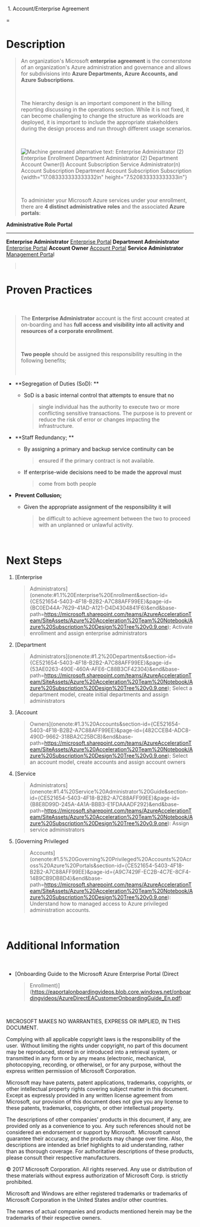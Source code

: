 
 1\. Account/Enterprise Agreement

=

Description
===========

> An organization's Microsoft **enterprise agreement** is the
> cornerstone of an organization\'s Azure administration and governance
> and allows for subdivisions into **Azure Departments, Azure Accounts,
> and Azure Subscriptions**.
>
>  
>
> The hierarchy design is an important component in the billing
> reporting discussing in the operations section. While it is not fixed,
> it can become challenging to change the structure as workloads are
> deployed, it is important to include the appropriate stakeholders
> during the design process and run through different usage scenarios.
>
>  
>
> ![Machine generated alternative text: Enterprise Administrator (2)
> Enterprise Enrollment Department Administrator (2) Department Account
> Owner(l) Account Subscription Service Administrator(n) Account
> Subscription Department Account Subscription Subscription
> ](media/image2.png){width="17.083333333333332in"
> height="7.520833333333333in"}
>
>  
>
> To administer your Microsoft Azure services under your enrollment,
> there are **4 distinct administrative roles** and the associated
> **Azure portals**:

  **Administrative Role**        **Portal**
  ------------------------------ ----------------------------------------------
  **Enterprise Administrator**   [Enterprise Portal](https://ea.azure.com)
  **Department Administrator**   [Enterprise Portal](https://ea.azure.com)
  **Account Owner**              [Account Portal](http://account.azure.com)
  **Service Administrator**      [Management Porta](http://portal.azure.com)l

>  

Proven Practices
================

 

> The **Enterprise Administrator** account is the first account created
> at on-boarding and has **full access and visibility into all activity
> and resources of a corporate enrollment**.
>
>  
>
> **Two people** should be assigned this responsibility resulting in the
> following benefits;
>
>  

-   **Segregation of Duties (SoD): **

    -   SoD is a basic internal control that attempts to ensure that no
        > single individual has the authority to execute two or more
        > conflicting sensitive transactions. The purpose is to prevent
        > or reduce the risk of error or changes impacting the
        > infrastructure.

-   **Staff Redundancy; **

    -   By assigning a primary and backup service continuity can be
        > ensured if the primary contract is not available.

    -   If enterprise-wide decisions need to be made the approval must
        > come from both people

-   **Prevent Collusion;**

    -   Given the appropriate assignment of the responsibility it will
        > be difficult to achieve agreement between the two to proceed
        > with an unplanned or unlawful activity.

 

Next Steps
==========

1.  [Enterprise
    > Administrators](onenote:#1.1%20Enterprise%20Enrollment&section-id={CE521654-5403-4F18-B2B2-A7C88AFF99EE}&page-id={BC0ED44A-7629-41AD-A121-D4D4304841F6}&end&base-path=https://microsoft.sharepoint.com/teams/AzureAccelerationTeam/SiteAssets/Azure%20Acceleration%20Team%20Notebook/Azure%20Subscription%20Design%20Tree%20v0.9.one);
    > Activate enrollment and assign enterprise administrators

2.  [Department
    > Administrators](onenote:#1.2%20Departments&section-id={CE521654-5403-4F18-B2B2-A7C88AFF99EE}&page-id={53AE0263-490E-460A-AFE6-C88B3CF42304}&end&base-path=https://microsoft.sharepoint.com/teams/AzureAccelerationTeam/SiteAssets/Azure%20Acceleration%20Team%20Notebook/Azure%20Subscription%20Design%20Tree%20v0.9.one);
    > Select a department model, create initial departments and assign
    > administrators

3.  [Account
    > Owners](onenote:#1.3%20Accounts&section-id={CE521654-5403-4F18-B2B2-A7C88AFF99EE}&page-id={482CCEB4-ADC8-490D-9662-318BA2C25BCB}&end&base-path=https://microsoft.sharepoint.com/teams/AzureAccelerationTeam/SiteAssets/Azure%20Acceleration%20Team%20Notebook/Azure%20Subscription%20Design%20Tree%20v0.9.one);
    > Select an account model, create accounts and assign account owners

4.  [Service
    > Administrators](onenote:#1.4%20Service%20Administrator%20Guide&section-id={CE521654-5403-4F18-B2B2-A7C88AFF99EE}&page-id={B8E8D99D-245A-4A1A-BBB3-E1FDAAADF292}&end&base-path=https://microsoft.sharepoint.com/teams/AzureAccelerationTeam/SiteAssets/Azure%20Acceleration%20Team%20Notebook/Azure%20Subscription%20Design%20Tree%20v0.9.one):
    > Assign service administrators

5.  [Governing Privileged
    > Accounts](onenote:#1.5%20Governing%20Privileged%20Accounts%20Across%20Azure%20Portals&section-id={CE521654-5403-4F18-B2B2-A7C88AFF99EE}&page-id={A9C7429F-EC2B-4C7E-8CF4-14B9CB9DB8D4}&end&base-path=https://microsoft.sharepoint.com/teams/AzureAccelerationTeam/SiteAssets/Azure%20Acceleration%20Team%20Notebook/Azure%20Subscription%20Design%20Tree%20v0.9.one):
    > Understand how to managed access to Azure privileged
    > administration accounts.

 

Additional Information
======================

 

-   [Onboarding Guide to the Microsoft Azure Enterprise Portal (Direct
    > Enrollment)](https://eaportalonboardingvideos.blob.core.windows.net/onboardingvideos/AzureDirectEACustomerOnboardingGuide_En.pdf)

 

MICROSOFT MAKES NO WARRANTIES, EXPRESS OR IMPLIED, IN THIS DOCUMENT.  

Complying with all applicable copyright laws is the responsibility of
the user.  Without limiting the rights under copyright, no part of this
document may be reproduced, stored in or introduced into a retrieval
system, or transmitted in any form or by any means (electronic,
mechanical, photocopying, recording, or otherwise), or for any purpose,
without the express written permission of Microsoft Corporation.  

Microsoft may have patents, patent applications, trademarks, copyrights,
or other intellectual property rights covering subject matter in this
document.  Except as expressly provided in any written license agreement
from Microsoft, our provision of this document does not give you any
license to these patents, trademarks, copyrights, or other intellectual
property.  

The descriptions of other companies' products in this document, if any,
are provided only as a convenience to you.  Any such references should
not be considered an endorsement or support by Microsoft.  Microsoft
cannot guarantee their accuracy, and the products may change over time.
Also, the descriptions are intended as brief highlights to aid
understanding, rather than as thorough coverage. For authoritative
descriptions of these products, please consult their respective
manufacturers. 

© 2017 Microsoft Corporation. All rights reserved. Any use or
distribution of these materials without express authorization of
Microsoft Corp. is strictly prohibited. 

Microsoft and Windows are either registered trademarks or trademarks of
Microsoft Corporation in the United States and/or other countries. 

The names of actual companies and products mentioned herein may be the
trademarks of their respective owners. 

 

 

